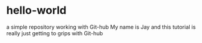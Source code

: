 # hello-world
a simple repository working with Git-hub
My name is Jay and this tutorial is really just getting to grips with Git-hub
